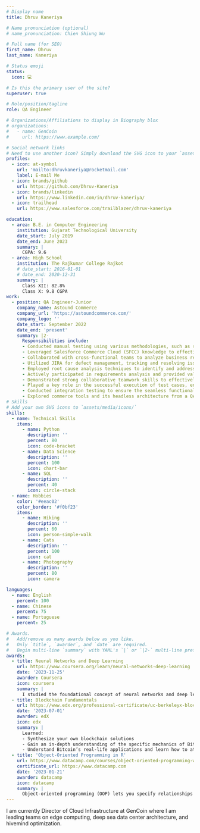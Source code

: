 ```yaml
---
# Display name
title: Dhruv Kaneriya

# Name pronunciation (optional)
# name_pronunciation: Chien Shiung Wu

# Full name (for SEO)
first_name: Dhruv
last_name: Kaneriya

# Status emoji
status:
  icon: 💻

# Is this the primary user of the site?
superuser: true

# Role/position/tagline
role: QA Engineer

# Organizations/Affiliations to display in Biography blox
# organizations:
#   - name: GenCoin
#     url: https://www.example.com/

# Social network links
# Need to use another icon? Simply download the SVG icon to your `assets/media/icons/` folder.
profiles:
  - icon: at-symbol
    url: 'mailto:dhruvkaneriya@rocketmail.com'
    label: E-mail Me
  - icon: brands/github
    url: https://github.com/Dhruv-Kaneriya
  - icon: brands/linkedin
    url: https://www.linkedin.com/in/dhruv-kaneriya/
  - icon: trailhead
    url: https://www.salesforce.com/trailblazer/dhruv-kaneriya

education:
  - area: B.E. in Computer Engineering
    institution: Gujarat Technological University
    date_start: July 2019
    date_end: June 2023
    summary: |
      CGPA: 9.6 
  - area: High School
    institution: The Rajkumar College Rajkot
    # date_start: 2016-01-01
    # date_end: 2020-12-31
    summary: |
      Class XII: 82.8%
      Class X: 9.8 CGPA
work:
  - position: QA Engineer-Junior
    company_name: Astound Commerce
    company_url: 'https://astoundcommerce.com/'
    company_logo: ''
    date_start: September 2022
    date_end: 'present'
    summary: |2-
      Responsibilities include:
      - Conducted manual testing using various methodologies, such as smoke testing, accessibility testing, regression testing, and ad hoc testing, to ensure the quality and reliability of the eCommerce website.
      - Leveraged Salesforce Commerce Cloud (SFCC) knowledge to effectively test and validate the website's functionality across multiple browsers.
      - Collaborated with cross-functional teams to analyze business requirements and technical specifications, enabling the creation of comprehensive test plans and test cases.
      - Utilized JIRA for defect management, tracking and resolving issues efficiently, and ensuring seamless communication between the development team and stakeholders.
      - Employed root cause analysis techniques to identify and address underlying causes of defects, contributing to continuous process improvement.
      - Actively participated in requirements analysis and provided valuable input in refining acceptance criteria, resulting in improved test coverage and overall product quality.
      - Demonstrated strong collaborative teamwork skills to effectively work with developers, product owners, and other team members, contributing to a cohesive and efficient testing process.
      - Played a key role in the successful execution of test cases, ensuring that the website meets the desired quality standards and provides an optimal user experience.
      - Conducted integration testing to ensure the seamless functionality of various third-party services within the eCommerce website, including Auth0, Keeper Obituaries API, Personalization Mall, Birdeye, Google Registration and Maps, Affirm, Stripe, Apple Pay, and Mailchimp Email.
      - Explored commerce tools and its headless architecture from a QA perspective, gaining insights into how it enables thorough testing and validation of e-commerce systems, emphasizing the separation of front-end and back-end for efficient quality assurance processes.
# Skills
# Add your own SVG icons to `assets/media/icons/`
skills:
  - name: Technical Skills
    items:
      - name: Python
        description: ''
        percent: 80
        icon: code-bracket
      - name: Data Science
        description: ''
        percent: 100
        icon: chart-bar
      - name: SQL
        description: ''
        percent: 40
        icon: circle-stack
  - name: Hobbies
    color: '#eeac02'
    color_border: '#f0bf23'
    items:
      - name: Hiking
        description: ''
        percent: 60
        icon: person-simple-walk
      - name: Cats
        description: ''
        percent: 100
        icon: cat
      - name: Photography
        description: ''
        percent: 80
        icon: camera

languages:
  - name: English
    percent: 100
  - name: Chinese
    percent: 75
  - name: Portuguese
    percent: 25

# Awards.
#   Add/remove as many awards below as you like.
#   Only `title`, `awarder`, and `date` are required.
#   Begin multi-line `summary` with YAML's `|` or `|2-` multi-line prefix and indent 2 spaces below.
awards:
  - title: Neural Networks and Deep Learning
    url: https://www.coursera.org/learn/neural-networks-deep-learning
    date: '2023-11-25'
    awarder: Coursera
    icon: coursera
    summary: |
      I studied the foundational concept of neural networks and deep learning. By the end, I was familiar with the significant technological trends driving the rise of deep learning; build, train, and apply fully connected deep neural networks; implement efficient (vectorized) neural networks; identify key parameters in a neural network’s architecture; and apply deep learning to your own applications.
  - title: Blockchain Fundamentals
    url: https://www.edx.org/professional-certificate/uc-berkeleyx-blockchain-fundamentals
    date: '2023-07-01'
    awarder: edX
    icon: edx
    summary: |
      Learned:
      - Synthesize your own blockchain solutions
      - Gain an in-depth understanding of the specific mechanics of Bitcoin
      - Understand Bitcoin’s real-life applications and learn how to attack and destroy Bitcoin, Ethereum, smart contracts and Dapps, and alternatives to Bitcoin’s Proof-of-Work consensus algorithm
  - title: 'Object-Oriented Programming in R'
    url: https://www.datacamp.com/courses/object-oriented-programming-with-s3-and-r6-in-r
    certificate_url: https://www.datacamp.com
    date: '2023-01-21'
    awarder: datacamp
    icon: datacamp
    summary: |
      Object-oriented programming (OOP) lets you specify relationships between functions and the objects that they can act on, helping you manage complexity in your code. This is an intermediate level course, providing an introduction to OOP, using the S3 and R6 systems. S3 is a great day-to-day R programming tool that simplifies some of the functions that you write. R6 is especially useful for industry-specific analyses, working with web APIs, and building GUIs.
---
```


I am currently Director of Cloud Infrastructure at GenCoin where I am leading teams on edge computing, deep sea data center architecture, and hivemind optimization.
